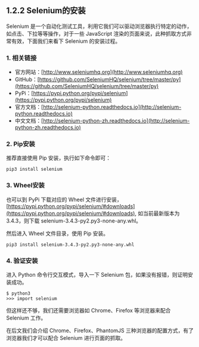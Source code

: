 ## 1.2.2 Selenium的安装

Selenium 是一个自动化测试工具，利用它我们可以驱动浏览器执行特定的动作，如点击、下拉等等操作，对于一些 JavaScript 渲染的页面来说，此种抓取方式非常有效，下面我们来看下 Selenium 的安装过程。

### 1. 相关链接

* 官方网站：[http://www.seleniumhq.org](http://www.seleniumhq.org)
* GitHub：[https://github.com/SeleniumHQ/selenium/tree/master/py](https://github.com/SeleniumHQ/selenium/tree/master/py)
* PyPi：[https://pypi.python.org/pypi/selenium](https://pypi.python.org/pypi/selenium)
* 官方文档：[http://selenium-python.readthedocs.io](http://selenium-python.readthedocs.io)
* 中文文档：[http://selenium-python-zh.readthedocs.io](http://selenium-python-zh.readthedocs.io)

### 2. Pip安装

推荐直接使用 Pip 安装，执行如下命令即可：

```
pip3 install selenium
```

### 3. Wheel安装

也可以到 PyPi 下载对应的 Wheel 文件进行安装，[https://pypi.python.org/pypi/selenium/#downloads](https://pypi.python.org/pypi/selenium/#downloads), 如当前最新版本为 3.4.3，则下载 selenium-3.4.3-py2.py3-none-any.whl。

然后进入 Wheel 文件目录，使用 Pip 安装。

```
pip3 install selenium-3.4.3-py2.py3-none-any.whl
```

### 4. 验证安装

进入 Python 命令行交互模式，导入一下 Selenium 包，如果没有报错，则证明安装成功。

```
$ python3
>>> import selenium
```

但这样还不够，我们还需要浏览器如 Chrome、Firefox 等浏览器来配合 Selenium 工作。

在后文我们会介绍 Chrome、Firefox、PhantomJS 三种浏览器的配置方式，有了浏览器我们才可以配合 Selenium 进行页面的抓取。